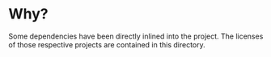 # Why?

Some dependencies have been directly inlined into the project.
The licenses of those respective projects are contained in this directory.
